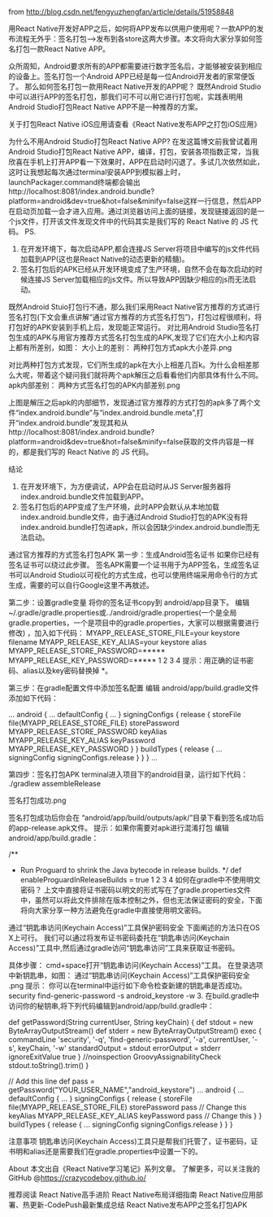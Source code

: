 from http://blog.csdn.net/fengyuzhengfan/article/details/51958848

用React Native开发好APP之后，如何将APP发布以供用户使用呢？一款APP的发布流程无外乎：签名打包—>发布到各store这两大步骤。本文将向大家分享如何签名打包一款React Native APP。

众所周知，Android要求所有的APP都需要进行数字签名后，才能够被安装到相应的设备上。签名打包一个Android APP已经是每一位Android开发者的家常便饭了。
那么如何签名打包一款用React Native开发的APP呢？
既然Android Studio中可以进行APP的签名打包，那我们可不可以用它进行打包呢，实践表明用Android Studio打包React Native APP不是一种推荐的方案。

关于打包React Native iOS应用请查看《React Native发布APP之打包iOS应用》

为什么不用Android Studio打包React Native APP?
在发这篇博文前我曾试着用Android Studio打包React Native APP，编译，打包，安装各项指数正常，当我欣喜在手机上打开APP看一下效果时，APP在启动时闪退了。多试几次依然如此，这时让我想起每次通过terminal安装APP到模拟器上时，launchPackager.command终端都会输出http://localhost:8081/index.android.bundle?platform=android&dev=true&hot=false&minify=false这样一行信息，然后APP在启动页加载一会才进入应用。通过浏览器访问上面的链接，发现链接返回的是一个js文件，打开该文件发现文件中的代码其实是我们写的 React Native 的 JS 代码。
PS.
1. 在开发环境下，每次启动APP,都会连接JS Server将项目中编写的js文件代码加载到APP(这也是React Native的动态更新的精髓)。
2. 签名打包后的APK已经从开发环境变成了生产环境，自然不会在每次启动的时候连接JS Server加载相应的js文件。所以导致APP因缺少相应的js而无法启动。

既然Android Stuio打包行不通，那么我们采用React Native官方推荐的方式进行签名打包(下文会重点讲解“通过官方推荐的方式签名打包”)，打包过程很顺利，将打包好的APK安装到手机上后，发现能正常运行。
对比用Android Studio签名打包生成的APK与用官方推荐方式签名打包生成的APK,发现了它们在大小上和内容上都有所差别，如图：
大小上的差别：
两种打包方式apk大小差异.png

对比两种打包方式发现，它们所生成的apk在大小上相差几百k。为什么会相差那么大呢，带着这个疑问我们就将两个apk解压之后看看他们内部具体有什么不同。
apk内部差别：
两种方式签名打包的APK内部差别.png

上图是解压之后apk的内部细节，发现通过官方推荐的方式打包的apk多了两个文件“index.android.bundle”与“index.android.bundle.meta”,打开“index.android.bundle”发现其和从http://localhost:8081/index.android.bundle?platform=android&dev=true&hot=false&minify=false获取的文件内容是一样的，都是我们写的 React Native 的 JS 代码。

结论
1. 在开发环境下，为方便调试，APP会在启动时从JS Server服务器将index.android.bundle文件加载到APP。
2. 签名打包后的APP变成了生产环境，此时APP会默认从本地加载 index.android.bundle文件，由于通过Android Studio打包的APK没有将index.android.bundle打包进apk，所以会因缺少index.android.bundle而无法启动。

通过官方推荐的方式签名打包APK
第一步：生成Android签名证书
如果你已经有签名证书可以绕过此步骤。
签名APK需要一个证书用于为APP签名，生成签名证书可以Android Studio以可视化的方式生成，也可以使用终端采用命令行的方式生成，需要的可以自行Google这里不再敖述。

第二步：设置gradle变量
将你的签名证书copy到 android/app目录下。
编辑~/.gradle/gradle.properties或../android/gradle.properties(一个是全局gradle.properties，一个是项目中的gradle.properties，大家可以根据需要进行修改) ，加入如下代码：
MYAPP_RELEASE_STORE_FILE=your keystore filename
MYAPP_RELEASE_KEY_ALIAS=your keystore alias
MYAPP_RELEASE_STORE_PASSWORD=*****
MYAPP_RELEASE_KEY_PASSWORD=*****
1
2
3
4
提示：用正确的证书密码、alias以及key密码替换掉 *。

第三步：在gradle配置文件中添加签名配置
编辑 android/app/build.gradle文件添加如下代码：

...
android {
    ...
    defaultConfig { ... }
    signingConfigs {
        release {
            storeFile file(MYAPP_RELEASE_STORE_FILE)
            storePassword MYAPP_RELEASE_STORE_PASSWORD
            keyAlias MYAPP_RELEASE_KEY_ALIAS
            keyPassword MYAPP_RELEASE_KEY_PASSWORD
        }
    }
    buildTypes {
        release {
            ...
            signingConfig signingConfigs.release
        }
    }
}
...

第四步：签名打包APK
terminal进入项目下的android目录，运行如下代码：
./gradlew assembleRelease






签名打包成功.png

签名打包成功后你会在 “android/app/build/outputs/apk/”目录下看到签名成功后的app-release.apk文件。
提示：如果你需要对apk进行混淆打包 编辑android/app/build.gradle：

/**
 * Run Proguard to shrink the Java bytecode in release builds.
 */
def enableProguardInReleaseBuilds = true
1
2
3
4
如何在gradle中不使用明文密码？
上文中直接将证书密码以明文的形式写在了gradle.properties文件中，虽然可以将此文件排除在版本控制之外，但也无法保证密码的安全，下面将向大家分享一种方法避免在gradle中直接使用明文密码。

通过“钥匙串访问(Keychain Access)”工具保护密码安全
下面阐述的方法只在OS X上可行。
我们可以通过将发布证书密码委托在“钥匙串访问(Keychain Access)”工具中,然后通过gradle访问“钥匙串访问”工具来获取证书密码。

具体步骤：
cmd+space打开“钥匙串访问(Keychain Access)”工具。
在登录选项中新钥匙串，如图：
通过“钥匙串访问(Keychain Access)”工具保护密码安全  .png
提示： 你可以在terminal中运行如下命令检查新建的钥匙串是否成功。
security find-generic-password -s android_keystore -w
3. 在build.gradle中访问你的秘钥串,将下列代码编辑到android/app/build.gradle中：

def getPassword(String currentUser, String keyChain) {
   def stdout = new ByteArrayOutputStream()
   def stderr = new ByteArrayOutputStream()
   exec {
       commandLine 'security', '-q', 'find-generic-password', '-a', currentUser, '-s', keyChain, '-w'
       standardOutput = stdout
       errorOutput = stderr
       ignoreExitValue true
   }
   //noinspection GroovyAssignabilityCheck
      stdout.toString().trim()
}

// Add this line
def pass = getPassword("YOUR_USER_NAME","android_keystore")
...
android {
    ...
    defaultConfig { ... }
    signingConfigs {
        release {
            storeFile file(MYAPP_RELEASE_STORE_FILE)
            storePassword pass // Change this
            keyAlias MYAPP_RELEASE_KEY_ALIAS
            keyPassword pass // Change this
        }
    }
    buildTypes {
        release {
            ...
            signingConfig signingConfigs.release
        }
    }
}

注意事项
钥匙串访问(Keychain Access)工具只是帮我们托管了，证书密码，证书明和alias还是需要我们在gradle.properties中设置一下的。

About
本文出自《React Native学习笔记》系列文章。
了解更多，可以关注我的GitHub
@https://crazycodeboy.github.io/

推荐阅读
React Native高手进阶
React Native布局详细指南
React Native应用部署、热更新-CodePush最新集成总结
React Native发布APP之签名打包APK
